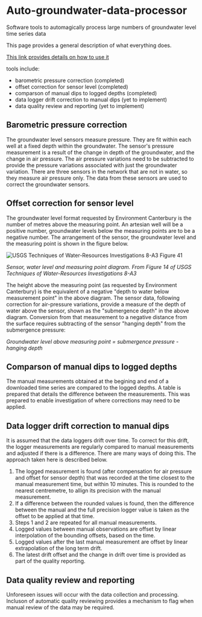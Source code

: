 # Auto-groundwater-data-processor
Software tools to automagically process large numbers of groundwater level time series data

This page provides a general description of what everything does.

[This link provides details on how to use it](https://github.com/Aqualinc/Auto-groundwater-data-processor/wiki/Auto-groundwater-data-processor-operation)

tools include:
- barometric pressure correction (completed)
- offset correction for sensor level (completed)
- comparson of manual dips to logged depths (completed)
- data logger drift correction to manual dips (yet to implement)
- data quality review and reporting (yet to implement)

## Barometric pressure correction
The groundwater level sensors measure pressure. They are fit within each well at a fixed depth within the groundwater. The sensor's pressure measurement is a result of the change in depth of the groundwater, and the change in air pressure. The air pressure variations need to be subtracted to provide the pressure variations associated with just the groundwater variation.
There are three sensors in the network that are not in water, so they measure air pressure only. The data from these sensors are used to correct the groundwater sensors.

## Offset correction for sensor level
The groundwater level format requested by Environment Canterbury is the number of metres above the measuring point. An artesian well will be a positive number, groundwater levels below the measuring points are to be a negative number. The arrangement of the sensor, the groundwater level and the measuring point is shown in the figure below.

![USGS Techniques of Water-Resources Investigations 8-A3 Figure 41](https://pubs.usgs.gov/twri/twri8a3/images/fig41.gif)

*Sensor, water level and measuring point diagram. From Figure 14 of USGS Techniques of Water-Resources Investigations 8-A3*

The height above the measuring point (as requested by Environment Canterbury) is the equivalent of a negative "depth to water below measurement point" in the above diagram. The sensor data, following correction for air-pressure variations, provide a measure of the depth of water above the sensor, shown as the "submergence depth" in the above diagram. Conversion from that measurement to a negative distance from the surface requires subtracting of the sensor "hanging depth" from the submergence pressure:

*Groundwater level above measuring point = submergence pressure - hanging depth*
## Comparson of manual dips to logged depths
The manual measurements obtained at the begining and end of a downloaded time series are compared to the logged depths.
A table is prepared that details the difference between the measurements. This was prepared to enable investigation of where corrections may need to be applied.

## Data logger drift correction to manual dips
It is assumed that the data loggers drift over time. To correct for this drift, the logger measurements are regularly compared to manual measurements and adjusted if there is a difference.
There are many ways of doing this.
The approach taken here is described below.

1. The logged measurement is found (after compensation for air pressure and offset for sensor depth) that was recorded at the time closest to the manual measurement time, but within 10 minutes. This is rounded to the nearest centremetre, to allign its precision with the manual measurement.
2. If a difference between the rounded values is found, then the difference between the manual and the full precision logger value is taken as the offset to be applied at that time.
3. Steps 1 and 2 are repeated for all manual measurements.
4. Logged values between manual observations are offset by linear interpolation of the bounding offsets, based on the time.
5. Logged values after the last manual measurement are offset by linear extrapolation of the long term drift.
6. The latest drift offset and the change in drift over time is provided as part of the quality reporting.

## Data quality review and reporting
Unforeseen issues will occur with the data collection and processing. Incluson of automatic quality reviewing provides a mechanism to flag when manual review of the data may be required.

